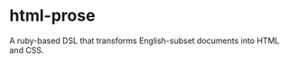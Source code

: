html-prose
==========

A ruby-based DSL that transforms English-subset documents into HTML and CSS.
